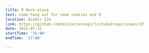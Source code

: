 ```yaml
---
title: R Work-along
text: Come hang out for some cookies and R
location: BioDiv 224
link: https://github.com/minisciencegirl/studyGroup/issues/37
date: 2015-07-15
startTime: '15:00'
endTime: '17:00'

---
```




